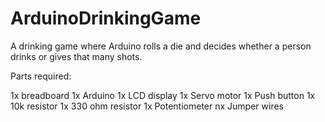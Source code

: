 # ArduinoDrinkingGame
A drinking game where Arduino rolls a die and decides whether a person drinks or gives that many shots.


Parts required:

1x breadboard
1x Arduino
1x LCD display
1x Servo motor
1x Push button
1x 10k resistor
1x 330 ohm resistor
1x Potentiometer
nx Jumper wires
